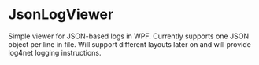 # JsonLogViewer
Simple viewer for JSON-based logs in WPF. Currently supports one JSON object per line in file. Will support different layouts later on and will provide log4net logging instructions.
